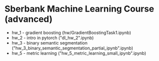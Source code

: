 # Sberbank Machine Learning Course (advanced)
- hw_1 - gradient boosting (hw/GradientBoostingTask1.ipynb)
- hw_2 - intro in pytorch ("dl_hw_2".ipynb)
- hw_3 - binary semantic segmentation ("hw_3_binary_semantic_segmentation_partial_ipynb".ipynb)
- hw_5 - metric learning ("hw_5_metric_learning_small_ipynb".ipynb)
